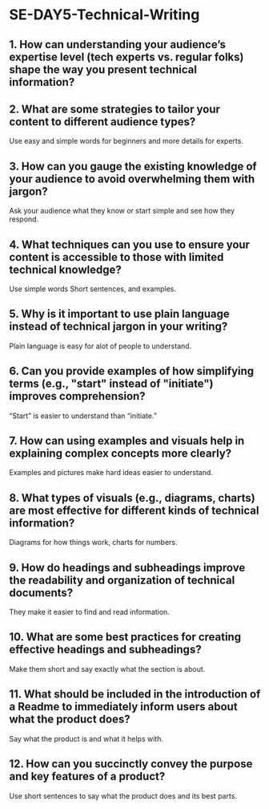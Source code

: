 # SE-DAY5-Technical-Writing
## 1. How can understanding your audience’s expertise level (tech experts vs. regular folks) shape the way you present technical information?
## 2. What are some strategies to tailor your content to different audience types?
Use easy and simple words for beginners and more details for experts.
## 3. How can you gauge the existing knowledge of your audience to avoid overwhelming them with jargon?
Ask your audience what they know or start simple and see how they respond.
## 4. What techniques can you use to ensure your content is accessible to those with limited technical knowledge?
Use simple words 
Short sentences, and examples.
## 5. Why is it important to use plain language instead of technical jargon in your writing?
Plain language is easy for alot of people to understand.
## 6. Can you provide examples of how simplifying terms (e.g., "start" instead of "initiate") improves comprehension?
“Start” is easier to understand than “initiate.”

## 7. How can using examples and visuals help in explaining complex concepts more clearly?
Examples and pictures make hard ideas easier to understand.
## 8. What types of visuals (e.g., diagrams, charts) are most effective for different kinds of technical information?
Diagrams for how things work, charts for numbers.
## 9. How do headings and subheadings improve the readability and organization of technical documents?
They make it easier to find and read information.
## 10. What are some best practices for creating effective headings and subheadings?
Make them short and say exactly what the section is about.
## 11. What should be included in the introduction of a Readme to immediately inform users about what the product does?
Say what the product is and what it helps with.
## 12. How can you succinctly convey the purpose and key features of a product?
Use short sentences to say what the product does and its best parts.
